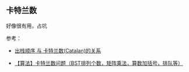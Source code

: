 ## 卡特兰数
好像很有用，占坑


参考：

+ [出栈顺序 与 卡特兰数(Catalan)的关系](https://www.cnblogs.com/hapjin/p/5758083.html)


+ [【算法】卡特兰数问题（BST排列个数，矩阵乘法，算数加括号，排队等）](https://blog.csdn.net/haolexiao/article/details/54972446)